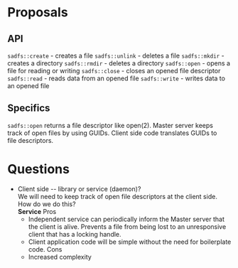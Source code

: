 # Proposals
## API
`sadfs::create` - creates a file
`sadfs::unlink` - deletes a file
`sadfs::mkdir`  - creates a directory
`sadfs::rmdir`  - deletes a directory
`sadfs::open`   - opens a file for reading or writing
`sadfs::close`  - closes an opened file descriptor
`sadfs::read`   - reads data from an opened file
`sadfs::write`  - writes data to an opened file

## Specifics
`sadfs::open` returns a file descriptor like open(2). Master server keeps  
track of open files by using GUIDs. Client side code translates GUIDs to  
file descriptors.

# Questions
* Client side -- library or service (daemon)?  
  We will need to keep track of open file descriptors at the client side.  
  How do we do this?  
  **Service**
  Pros
    * Independent service can periodically inform the Master server that  
      the client is alive. Prevents a file from being lost to an unresponsive  
      client that has a locking handle.
    * Client application code will be simple without the need for boilerplate  
      code.
  Cons
    * Increased complexity
